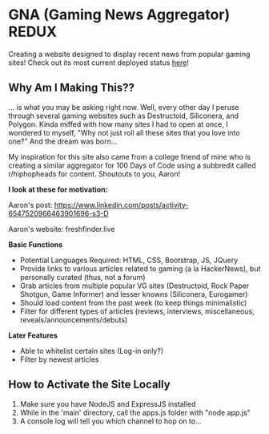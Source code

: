 # GNA (Gaming News Aggregator) REDUX
Creating a website designed to display recent news from popular gaming sites! Check out its most current deployed status [here](https://andlas98.github.io/GNA_Redux/)!

## Why Am I Making This??
... is what you may be asking right now. Well, every other day I peruse through several gaming websites such as Destructoid, Siliconera, and Polygon. Kinda miffed with how many sites I had to open at once, I wondered to myself, "Why not just roll all these sites that you love into one?" And the dream was born...

My inspiration for this site also came from a college friend of mine who is creating a similar aggregator for 100 Days of Code using a subbredit called r/hiphopheads for content. Shoutouts to you, Aaron!

**I look at these for motivation:**

Aaron's post: https://www.linkedin.com/posts/activity-6547520966463901696-s3-D

Aaron's website: freshfinder.live

**Basic Functions**
* Potential Languages Required: HTML, CSS, Bootstrap, JS, JQuery
* Provide links to various articles related to gaming (a la HackerNews), but personally curated (thus, not a forum)
* Grab articles from multiple popular VG sites (Destructoid, Rock Paper Shotgun, Game Informer) and lesser knowns (Siliconera, Eurogamer)
* Should load content from the past week (to keep things minimalistic)
* Filter for different types of articles (reviews, interviews, miscellaneous, reveals/announcements/debuts)

**Later Features**
* Able to whitelist certain sites (Log-in only?)
* Filter by newest articles

## How to Activate the Site Locally
1. Make sure you have NodeJS and ExpressJS installed
2. While in the 'main' directory, call the apps.js folder with "node app.js"
3. A console log will tell you which channel to hop on to...
